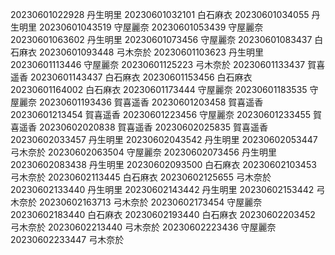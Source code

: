 20230601022928 丹生明里
20230601032101 白石麻衣
20230601034055 丹生明里
20230601043519 守屋麗奈
20230601053439 守屋麗奈
20230601063602 丹生明里
20230601073456 守屋麗奈
20230601083437 白石麻衣
20230601093448 弓木奈於
20230601103623 丹生明里
20230601113446 守屋麗奈
20230601125223 弓木奈於
20230601133437 賀喜遥香
20230601143437 白石麻衣
20230601153456 白石麻衣
20230601164002 白石麻衣
20230601173444 守屋麗奈
20230601183535 守屋麗奈
20230601193436 賀喜遥香
20230601203458 賀喜遥香
20230601213454 賀喜遥香
20230601223456 守屋麗奈
20230601233455 賀喜遥香
20230602020838 賀喜遥香
20230602025835 賀喜遥香
20230602033457 丹生明里
20230602043542 丹生明里
20230602053447 弓木奈於
20230602063504 守屋麗奈
20230602073456 丹生明里
20230602083438 丹生明里
20230602093500 白石麻衣
20230602103453 弓木奈於
20230602113445 白石麻衣
20230602125655 弓木奈於
20230602133440 丹生明里
20230602143442 丹生明里
20230602153442 弓木奈於
20230602163713 弓木奈於
20230602173454 守屋麗奈
20230602183440 白石麻衣
20230602193440 白石麻衣
20230602203452 弓木奈於
20230602213440 弓木奈於
20230602223436 守屋麗奈
20230602233447 弓木奈於
